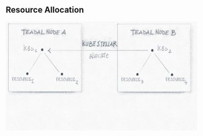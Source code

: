 Resource Allocation
-------------------


![Sharing computing resources between two Teadal nodes.][alloc.dia]




[alloc.dia]: ./resource-allocation.png
